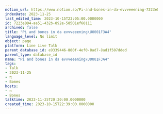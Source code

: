 ```yaml
---
notion_url: https://www.notion.so/Pi-and-bones-in-da-evvveeening-7223e894aa51432b892e58501ef68111
indexDate: 2023-11-25
last_edited_time: 2023-10-15T23:05:00.0000000
id: 7223e894-aa51-432b-892e-58501ef68111
archived: false
title: "Pi and bones in da evvveeening\U0001F3A4"
language_level: No limit
object: page
platform: Line Live Talk
parent_database_id: e9339446-880f-4ef0-8ad7-8ad1f507dded
parent_type: database_id
name: "Pi and bones in da evvveeening\U0001F3A4"
tags:
- Talk
- 2023-11-25
- π
- Bones
hosts:
- π
- Bones
talktime: 2023-11-25T20:30:00.0000000
created_time: 2023-10-15T22:39:00.0000000
---
```



   
   
   
   

   
























